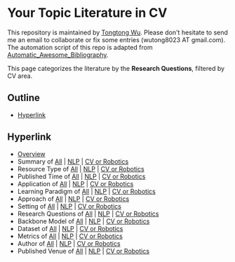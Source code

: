 # Your Topic Literature in CV 
This repository is maintained by [Tongtong Wu](https://wutong8023.site). Please don't hesitate to send me an email to collaborate or fix some entries (wutong8023 AT gmail.com). The automation script of this repo is adapted from [Automatic_Awesome_Bibliography](https://github.com/TLESORT/Automatic_Awesome_Bibliography).

This page categorizes the literature by the **Research Questions**, filtered by CV area.

## Outline 
- [Hyperlink](https://github.com/wutong8023/Awesome_Information_Extraction/tree/master/your_topic4cv/research_question/README.md#hyperlink)
## Hyperlink 
- [Overview](https://github.com/wutong8023/Auto-Bibfile/tree/master/README.md)
- Summary of [All](https://github.com/wutong8023/Auto-Bibfile/tree/master/your_topoic4all/./) | [NLP](https://github.com/wutong8023/Auto-Bibfile/tree/master/your_topic4nlp/./) | [CV or Robotics](https://github.com/wutong8023/Auto-Bibfile/tree/master/your_topic4cv_robot/./)
- Resource Type of [All](https://github.com/wutong8023/Auto-Bibfile/tree/master/your_topoic4all/type) | [NLP](https://github.com/wutong8023/Auto-Bibfile/tree/master/your_topic4nlp/type) | [CV or Robotics](https://github.com/wutong8023/Auto-Bibfile/tree/master/your_topic4cv_robot/type)
- Published Time of [All](https://github.com/wutong8023/Auto-Bibfile/tree/master/your_topoic4all/time) | [NLP](https://github.com/wutong8023/Auto-Bibfile/tree/master/your_topic4nlp/time) | [CV or Robotics](https://github.com/wutong8023/Auto-Bibfile/tree/master/your_topic4cv_robot/time)
- Application of [All](https://github.com/wutong8023/Auto-Bibfile/tree/master/your_topoic4all/application) | [NLP](https://github.com/wutong8023/Auto-Bibfile/tree/master/your_topic4nlp/application) | [CV or Robotics](https://github.com/wutong8023/Auto-Bibfile/tree/master/your_topic4cv_robot/application)
-  Learning Paradigm of [All](https://github.com/wutong8023/Auto-Bibfile/tree/master/your_topoic4all/supervision) | [NLP](https://github.com/wutong8023/Auto-Bibfile/tree/master/your_topic4nlp/supervision) | [CV or Robotics](https://github.com/wutong8023/Auto-Bibfile/tree/master/your_topic4cv_robot/supervision)
- Approach of [All](https://github.com/wutong8023/Auto-Bibfile/tree/master/your_topoic4all/approach) | [NLP](https://github.com/wutong8023/Auto-Bibfile/tree/master/your_topic4nlp/approach) | [CV or Robotics](https://github.com/wutong8023/Auto-Bibfile/tree/master/your_topic4cv_robot/approach)
- Setting of [All](https://github.com/wutong8023/Auto-Bibfile/tree/master/your_topoic4all/setting) | [NLP](https://github.com/wutong8023/Auto-Bibfile/tree/master/your_topic4nlp/setting) | [CV or Robotics](https://github.com/wutong8023/Auto-Bibfile/tree/master/your_topic4cv_robot/setting)
- Research Questions of [All](https://github.com/wutong8023/Auto-Bibfile/tree/master/your_topoic4all/research_question) | [NLP](https://github.com/wutong8023/Auto-Bibfile/tree/master/your_topic4nlp/research_question) | [CV or Robotics](https://github.com/wutong8023/Auto-Bibfile/tree/master/your_topic4cv_robot/research_question)
- Backbone Model of [All](https://github.com/wutong8023/Auto-Bibfile/tree/master/your_topoic4all/backbone_model) | [NLP](https://github.com/wutong8023/Auto-Bibfile/tree/master/your_topic4nlp/backbone_model) | [CV or Robotics](https://github.com/wutong8023/Auto-Bibfile/tree/master/your_topic4cv_robot/backbone_model)
- Dataset of [All](https://github.com/wutong8023/Auto-Bibfile/tree/master/your_topoic4all/dataset) | [NLP](https://github.com/wutong8023/Auto-Bibfile/tree/master/your_topic4nlp/dataset) | [CV or Robotics](https://github.com/wutong8023/Auto-Bibfile/tree/master/your_topic4cv_robot/dataset)
- Metrics of [All](https://github.com/wutong8023/Auto-Bibfile/tree/master/your_topoic4all/metrics) | [NLP](https://github.com/wutong8023/Auto-Bibfile/tree/master/your_topic4nlp/metrics) | [CV or Robotics](https://github.com/wutong8023/Auto-Bibfile/tree/master/your_topic4cv_robot/metrics)
- Author of [All](https://github.com/wutong8023/Auto-Bibfile/tree/master/your_topoic4all/author) | [NLP](https://github.com/wutong8023/Auto-Bibfile/tree/master/your_topic4nlp/author) | [CV or Robotics](https://github.com/wutong8023/Auto-Bibfile/tree/master/your_topic4cv_robot/author)
- Published Venue of [All](https://github.com/wutong8023/Auto-Bibfile/tree/master/your_topoic4all/venue) | [NLP](https://github.com/wutong8023/Auto-Bibfile/tree/master/your_topic4nlp/venue) | [CV or Robotics](https://github.com/wutong8023/Auto-Bibfile/tree/master/your_topic4cv_robot/venue)
